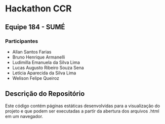 
# Hackathon CCR

## Equipe 184 - SUMÉ

###  Participantes
- Allan Santos Farias
- Bruno Henrique Armanelli
- Ludimilla Emanuela da Silva Lima
- Lucas Augusto Ribeiro Souza Sena
- Letícia Aparecida da Silva Lima
- Welison Felipe Queiroz


 ## Descrição do Repositório

Este código contém páginas estáticas desenvolvidas para a visualização do projeto e que podem ser executadas a partir da abertura dos arquivos .html em um navegador.